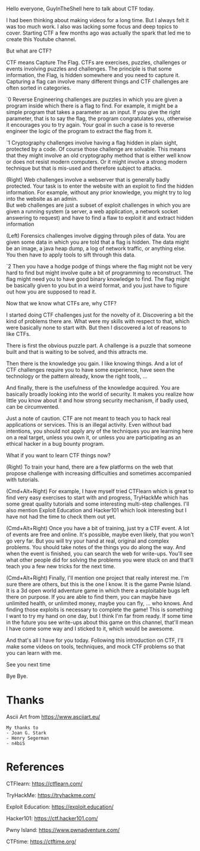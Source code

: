Hello everyone, GuyInTheShell here to talk about CTF today.

I had been thinking about making videos for a long time. But I always felt it was too much work. I
also was lacking some focus and deep topics to cover. Starting CTF a few months ago was actually the
spark that led me to create this Youtube channel.

But what are CTF?

CTF means Capture The Flag. CTFs are exercises, puzzles, challenges or events involving puzzles and
challenges. The principle is that some information, the Flag, is hidden somewhere and you need to
capture it. Capturing a flag can involve many different things and CTF challenges are often sorted
in categories.

\`0
Reverse Engineering challenges are puzzles in which you are given a program inside which there is a
flag to find. For example, it might be a simple program that takes a parameter as an input. If you
give the right parameter, that is to say the flag, the program congratulates you, otherwise it
encourages you to try again. Your goal in such a case is to reverse engineer the logic of the
program to extract the flag from it.

\`1
Cryptography challenges involve having a flag hidden in plain sight, protected by a code. Of course
those challenge are solvable. This means that they might involve an old cryptography method that is
either well know or does not resist modern computers. Or it might involve a strong modern technique
but that is mis-used and therefore subject to attacks.

(Right)
Web challenges involve a webserver that is generally badly protected. Your task is to enter the
website with an exploit to find the hidden information. For example, without any prior knowledge,
you might try to log into the website as an admin.  
But web challenges are just a subset of exploit challenges in which you are given a running system
(a server, a web application, a network socket answering to request) and have to find a flaw to
exploit it and extract hidden information

(Left)
Forensics challenges involve digging through piles of data. You are given some data in which you are
told that a flag is hidden. The data might be an image, a java heap dump, a log of network traffic,
or anything else. You then have to apply tools to sift through this data.

\`2
Then you have a hodge podge of things where the flag might not be very hard to find but might
involve quite a bit of programming to reconstruct. The flag might need you to have good binary
knowledge to find. The flag might be basically given to you but in a weird format, and you just have
to figure out how you are supposed to read it.

Now that we know what CTFs are, why CTF?

I started doing CTF challenges just for the novelty of it. Discovering a bit the kind of problems
there are. What were my skills with respect to that, which were basically none to start with. But
then I discovered a lot of reasons to like CTFs.

There is first the obvious puzzle part. A challenge is a puzzle that someone built and that is
waiting to be solved, and this attracts me.

Then there is the knowledge you gain. I like knowing things. And a lot of CTF challenges require you
to have some experience, have seen the technology or the pattern already, know the right tools, ...

And finally, there is the usefulness of the knowledge acquired. You are basically broadly looking
into the world of security. It makes you realize how little you know about it and how strong
security mechanism, if badly used, can be circumvented.

Just a note of caution. CTF are not meant to teach you to hack real applications or services. This
is an illegal activity. Even without bad intentions, you should not apply any of the techniques you
are learning here on a real target, unless you own it, or unless you are participating as an ethical
hacker in a bug bounty program.

What if you want to learn CTF things now?

(Right)
To train your hand, there are a few platforms on the web that propose challenge with increasing
difficulties and sometimes accompanied with tutorials.

(Cmd+Alt+Right)
For example, I have myself tried CTFlearn
which is great to find very easy exercises to start with and progress, TryHackMe which has some
great quality tutorials and some interesting multi-step challenges. I'll also mention Exploit
Education and Hacker101 which look interesting but I have not had the time to check them out yet.

(Cmd+Alt+Right)
Once you have a bit of training, just try a CTF event. A lot of events are free and online. It's
possible, maybe even likely, that you won't go very far. But you will try your hand at real,
original and complex problems. You should take notes of the things you do along the way. And when
the event is finished, you can search the web for write-ups. You'll see what other people did for
solving the problems you were stuck on and that'll teach you a few new tricks for the next time.

(Cmd+Alt+Right)
Finally, I'll mention one project that really interest me. I'm sure there are others, but this is
the one I know. It is the game Pwnie Island. It is a 3d open world adventure game in which there a
exploitable bugs left there on purpose. If you are able to find them, you can maybe have unlimited
health, or unlimited money, maybe you can fly, ... who knows. And finding those exploits is
necessary to complete the game! This is something I want to try my hand on one day, but I think I'm
far from ready. If some time in the future you see write-ups about this game on this channel,
that'll mean I have come some way and I sticked to it, which would be awesome.

And that's all I have for you today. Following this introduction on CTF, I'll make some videos on
tools, techniques, and mock CTF problems so that you can learn with me.

See you next time

Bye Bye.


# Thanks

Ascii Art from
  https://www.asciiart.eu/

    My thanks to
    - Joan G. Stark
    - Henry Segerman
    - n4biS

# References

CTFlearn:
  https://ctflearn.com/

TryHackMe:
  https://tryhackme.com/

Exploit Education:
  https://exploit.education/

Hacker101:
  https://ctf.hacker101.com/

Pwny Island:
  https://www.pwnadventure.com/

CTFtime:
  https://ctftime.org/

